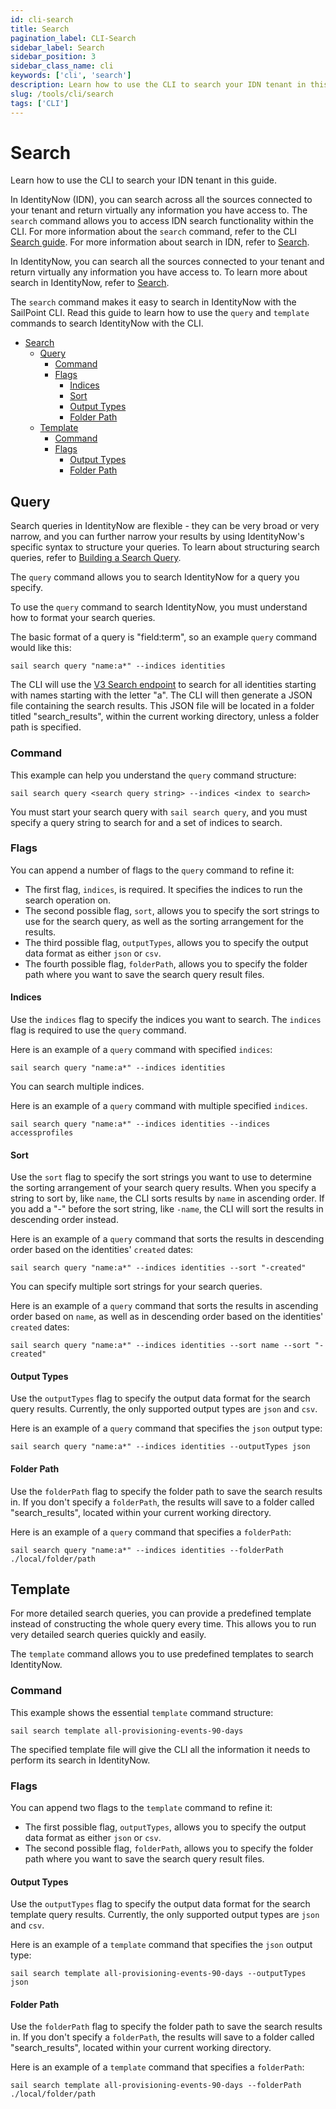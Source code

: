 ```yaml
---
id: cli-search
title: Search
pagination_label: CLI-Search
sidebar_label: Search
sidebar_position: 3
sidebar_class_name: cli
keywords: ['cli', 'search']
description: Learn how to use the CLI to search your IDN tenant in this guide.
slug: /tools/cli/search
tags: ['CLI']
---
```


# Search

Learn how to use the CLI to search your IDN tenant in this guide.

In IdentityNow (IDN), you can search across all the sources connected to your tenant and return virtually any information you have access to. The `search` command allows you to access IDN search functionality within the CLI. For more information about the `search` command, refer to the CLI [Search guide](/idn/tools/cli/search). For more information about search in IDN, refer to [Search](idn/api/v3/search).

In IdentityNow, you can search all the sources connected to your tenant and return virtually any information you have access to. To learn more about search in IdentityNow, refer to [Search](https://documentation.sailpoint.com/saas/help/search/index.html).

The `search` command makes it easy to search in IdentityNow with the SailPoint CLI. Read this guide to learn how to use the `query` and `template` commands to search IdentityNow with the CLI. 

- [Search](#search)
  - [Query](#query)
    - [Command](#command)
    - [Flags](#flags)
      - [Indices](#indices)
      - [Sort](#sort)
      - [Output Types](#output-types)
      - [Folder Path](#folder-path)
  - [Template](#template)
    - [Command](#command-1)
    - [Flags](#flags-1)
      - [Output Types](#output-types-1)
      - [Folder Path](#folder-path-1)

## Query

Search queries in IdentityNow are flexible - they can be very broad or very narrow, and you can further narrow your results by using IdentityNow's specific syntax to structure your queries. To learn about structuring search queries, refer to [Building a Search Query](https://documentation.sailpoint.com/saas/help/search/building-query.html). 

The `query` command allows you to search IdentityNow for a query you specify. 

To use the `query` command to search IdentityNow, you must understand how to format your search queries. 

The basic format of a query is "field:term", so an example `query` command would like this: 

```shell
sail search query "name:a*" --indices identities 
```

The CLI will use the [V3 Search endpoint](https://developer.sailpoint.com/idn/api/v3/search-post) to search for all identities starting with names starting with the letter "a". 
The CLI will then generate a JSON file containing the search results. This JSON file will be located in a folder titled "search_results", within the current working directory, unless a folder path is specified. 

### Command

This example can help you understand the `query` command structure: 

```shell
sail search query <search query string> --indices <index to search> 
```

You must start your search query with `sail search query`, and you must specify a query string to search for and a set of indices to search. 

### Flags

You can append a number of flags to the `query` command to refine it: 
- The first flag, `indices`, is required. It specifies the indices to run the search operation on. 
- The second possible flag, `sort`, allows you to specify the sort strings to use for the search query, as well as the sorting arrangement for the results. 
- The third possible flag, `outputTypes`, allows you to specify the output data format as either `json` or `csv`. 
- The fourth possible flag, `folderPath`, allows you to specify the folder path where you want to save the search query result files. 
 
#### Indices

Use the `indices` flag to specify the indices you want to search. The `indices` flag is required to use the `query` command.

Here is an example of a `query` command with specified `indices`: 

```shell
sail search query "name:a*" --indices identities
```

You can search multiple indices. 

Here is an example of a `query` command with multiple specified `indices`. 

```shell
sail search query "name:a*" --indices identities --indices accessprofiles
```

#### Sort

Use the `sort` flag to specify the sort strings you want to use to determine the sorting arrangement of your search query results. 
When you specify a string to sort by, like `name`, the CLI sorts results by `name` in ascending order. If you add a "-" before the sort string, like `-name`, the CLI will sort the results in descending order instead.

Here is an example of a `query` command that sorts the results in descending order based on the identities' `created` dates: 

```shell
sail search query "name:a*" --indices identities --sort "-created"
```

You can specify multiple sort strings for your search queries. 

Here is an example of a `query` command that sorts the results in ascending order based on `name`, as well as in descending order based on the identities' `created` dates: 

```shell
sail search query "name:a*" --indices identities --sort name --sort "-created"
```

#### Output Types

Use the `outputTypes` flag to specify the output data format for the search query results. Currently, the only supported output types are `json` and `csv`. 

Here is an example of a `query` command that specifies the `json` output type: 

```shell
sail search query "name:a*" --indices identities --outputTypes json
```

#### Folder Path

Use the `folderPath` flag to specify the folder path to save the search results in. 
If you don't specify a `folderPath`, the results will save to a folder called "search_results", located within your current working directory. 

Here is an example of a `query` command that specifies a `folderPath`: 

```shell
sail search query "name:a*" --indices identities --folderPath ./local/folder/path
```

## Template

For more detailed search queries, you can provide a predefined template instead of constructing the whole query every time. This allows you to run very detailed search queries quickly and easily.

The `template` command allows you to use predefined templates to search IdentityNow. 
 
### Command

This example shows the essential `template` command structure: 

```shell
sail search template all-provisioning-events-90-days
```

The specified template file will give the CLI all the information it needs to perform its search in IdentityNow. 

### Flags

You can append two flags to the `template` command to refine it: 
- The first possible flag, `outputTypes`, allows you to specify the output data format as either `json` or `csv`. 
- The second possible flag, `folderPath`, allows you to specify the folder path where you want to save the search query result files. 

#### Output Types

Use the `outputTypes` flag to specify the output data format for the search template query results. Currently, the only supported output types are `json` and `csv`. 

Here is an example of a `template` command that specifies the `json` output type: 

```shell
sail search template all-provisioning-events-90-days --outputTypes json
```

#### Folder Path

Use the `folderPath` flag to specify the folder path to save the search results in. 
If you don't specify a `folderPath`, the results will save to a folder called "search_results", located within your current working directory. 

Here is an example of a `template` command that specifies a `folderPath`: 

```shell
sail search template all-provisioning-events-90-days --folderPath ./local/folder/path
```